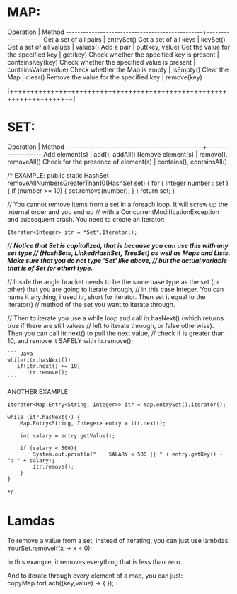 
# MAP:
 Operation	                                    |   Method
------------------------------------------------+--------------------
 Get a set of all pairs	                        |   entrySet()
 Get a set of all keys	                        |   keySet()
 Get a set of all values	                    |   values()
 Add a pair	                                    |   put(key, value)
 Get the value for the specified key	        |   get(key)
 Check whether the specified key is present	    |   containsKey(key)
 Check whether the specified value is present   |   containsValue(value)
 Check whether the Map is empty	                |   isEmpty()
 Clear the Map	                                |   clear()
 Remove the value for the specified key	        |   remove(key)

[+++++++++++++++++++++++++++++++++++++++++++++++++++++++++++++++++++++]

# SET:
 Operation	                                    |   Method
------------------------------------------------+--------------------
 Add element(s)                                 |   add(), addAll()
 Remove element(s)	                            |   remove(), removeAll()
 Check for the presence of element(s)	        |   contains(), containsAll()


/*
EXAMPLE:
    public static HashSet<Integer> removeAllNumbersGreaterThan10(HashSet<Integer> set) {
        for ( Integer number : set ) {
            if (number >= 10) {
                set.remove(number);
            }
        }
        return set;
    }

// You cannot remove items from a set in a foreach loop. It will screw up the internal order and you end up
// with a ConcurrentModificationException and subsequent crash. You need to create an Iterator:

    Iterator<Integer> itr = *Set*.Iterator();

// ***Notice that Set is capitalized, that is because you can use this with any set type
// (HashSets, LinkedHashSet, TreeSet) as well as Maps and Lists. Make sure that you do not type 'Set' like above,
// but the actual variable that is of Set (or other) type.***

// Inside the angle bracket needs to be the same base type as the set (or other) that you are going to iterate through,
// in this case Integer. You can name it anything, i used itr, short for iterator. Then set it equal to the Iterator()
// method of the set you want to iterate through.

// Then to iterate you use a while loop and call itr.hasNext() (which returns true if there are still values
// left to iterate through, or false otherwise). Then you can call itr.next() to pull the next value,
// check if is greater than 10, and remove it SAFELY with itr.remove();

    ``` Java
    while(itr.hasNext())
       if(itr.next() >= 10)
          itr.remove();
    ```
    
  ANOTHER EXAMPLE:
    
    Iterator<Map.Entry<String, Integer>> itr = map.entrySet().iterator();
  
    while (itr.hasNext()) {
        Map.Entry<String, Integer> entry = itr.next();
        
        int salary = entry.getValue();
  
        if (salary < 500){
            System.out.println("    SALARY < 500 || " + entry.getKey() + ": " + salary);
            itr.remove();
        }
    }
    

 */
 
 # Lamdas
   To remove a value from a set, instead of iterating, you can just use lambdas:
   YourSet.removeIf(x -> x < 0);
 
   In this example, it removes everything that is less than zero.
 
   And to iterate through every element of a map, you can just:
   copyMap.forEach((key,value) -> {        });